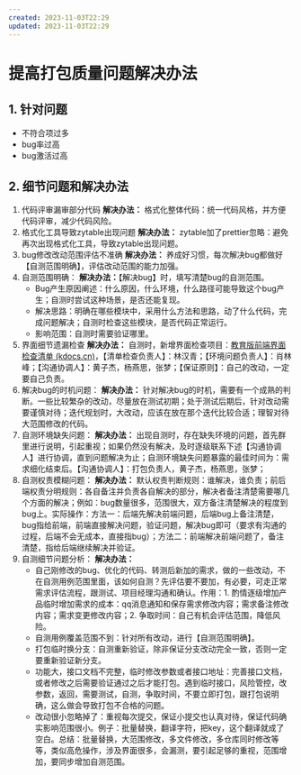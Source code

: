 ```yaml
---
created: 2023-11-03T22:29
updated: 2023-11-03T22:29
---
```

# 提高打包质量问题解决办法
## 1. 针对问题
- 不符合项过多
- bug率过高
- bug激活过高
## 2. 细节问题和解决办法

1. 代码评审漏审部分代码
	**解决办法：** 格式化整体代码：统一代码风格，并方便代码评审，减少代码风险。
2. 格式化工具导致zytable出现问题
	**解决办法：** zytable加了prettier忽略：避免再次出现格式化工具，导致zytable出现问题。
3. bug修改改动范围评估不准确
	**解决办法：** 养成好习惯，每次解决bug都做好【自测范围明确】，评估改动范围的能力加强。
4. 自测范围明确：
	**解决办法：**【解决bug】时，填写清楚bug的自测范围。
	- Bug产生原因阐述：什么原因，什么环境，什么路径可能导致这个bug产生；自测时尝试这种场景，是否还能复现。
	- 解决思路：明确在哪些模块中，采用什么方法和思路，动了什么代码，完成问题解决；自测时检查这些模块，是否代码正常运行。
	- 影响范围：自测时需要验证哪里。
5. 界面细节遗漏检查
	**解决办法：** 自测时，新增界面检查项目：[教育版前端界面检查清单 (kdocs.cn)](https://www.kdocs.cn/l/ct9Tc5uo37K1?from=docs&source=docsWeb&newFile=true&startTime=1693544517518&referer=pc_new__2.0.84__other__kdocs__1&mb_id=mwtscu)，【清单检查负责人】：林汉青；【环境问题负责人】：肖林峰；【沟通协调人】：黄子杰，杨燕思，张梦；【保证原则】：自己的改动，一定要自己负责。
6. 解决bug的时机问题：
	**解决办法：** 针对解决bug的时机，需要有一个成熟的判断。一些比较繁杂的改动，尽量放在测试初期；处于测试后期后，针对改动需要谨慎对待；迭代规划时，大改动，应该在放在那个迭代比较合适；理智对待大范围修改的代码。
7. 自测环境缺失问题：
	**解决办法：** 出现自测时，存在缺失环境的问题，首先群里进行说明，引起重视；如果仍然没有解决，及时逐级联系下述【沟通协调人】进行协调，直到问题解决为止；自测环境缺失问题暴露的最佳时间为：需求细化结束后。【沟通协调人】：打包负责人，黄子杰，杨燕思，张梦；
8. 自测权责模糊问题：
	**解决办法：** 默认权责判断规则：谁解决，谁负责；前后端权责分明规则：各自备注并负责各自解决的部分，解决者备注清楚需要哪几个方面的解决；例如：bug数量很多，范围很大，双方备注清楚解决的程度到bug上。实际操作：方法一：后端先解决前端问题，后端bug上备注清楚，bug指给前端，前端直接解决问题，验证问题，解决bug即可（要求有沟通的过程，后端不会无成本，直接指bug）；方法二：前端解决前端问题了，备注清楚，指给后端继续解决并验证。
9. 自测细节问题分析：
	**解决办法：** 
	- 自己刚修改的bug、优化的代码、转测后新加的需求，做的一些改动，不在自测用例范围里面，该如何自测？先评估要不要加，有必要，可走正常需求评估流程，跟测试、项目经理沟通和确认。作用：1. 酌情逐级增加产品临时增加需求的成本：qq消息通知和保存需求修改内容；需求备注修改内容；需求变更修改内容；2. 争取时间：自己有机会评估范围，降低风险。
	- 自测用例覆盖范围不到：针对所有改动，进行【自测范围明确】。
	- 打包临时换分支：自测重新验证，除非保证分支改动完全一致，否则一定要重新验证新分支。
	- 功能大，接口文档不完整，临时修改参数或者接口地址：完善接口文档，或者修改之后需要验证通过之后才能打包。遇到临时接口，风险管控，改参数，返回，需要测试，自测，争取时间，不要立即打包，跟打包说明确，这么做会导致打包不合格的问题。
	- 改动很小忽略掉了：重视每次提交，保证小提交也认真对待，保证代码确实影响范围很小。例子：批量替换，翻译字符，把key，这个翻译就成了空白。总结：批量替换，大范围修改，多文件修改，多仓库同时修改等等，类似高危操作，涉及界面很多，会漏测，要引起足够的重视，范围增加，要同步增加自测范围。


